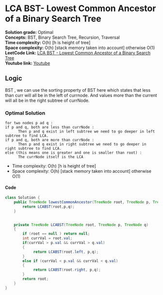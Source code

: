 # LCA BST- Lowest Common Ancestor of a Binary Search Tree

**Solution grade:** Optimal  
**Concepts:** BST, Binary Search Tree, Recursion, Traversal<br>
**Time complexity:** O(h) [h is height of tree]  <br>
**Space complexity:** O(h)  [stack memory taken into account] otherwise O(1) <br>
**LeetCode Link:** [LCA BST - Lowest Common Ancestor of a Binary Search Tree](https://leetcode.com/problems/lowest-common-ancestor-of-a-binary-search-tree)<br>
**Youtube link:** [Youtube](https://www.youtube.com/watch?v=cX_kPV_foZc)

## Logic
BST , we can use the sorting property of BST here which states that less than curr will all be in the left of currnode.
And values more than the current will all be in the right subtree of currNode.



### Optimal Solution 


```
for two nodes p ad q :
if p and q, both are less than currNode :
      Then p and q exist in left subtree we need to go deeper in left subtree to find LCA.
if p and q, both are more than currNode :
      Then p and q exist in right subtree we need to go deeper in right subtree to find LCA.
else (this means one is greater and one is smaller than root) :
      The currNode itself is the LCA   

```
- Time complexity: O(h) [h is height of tree]
- Space complexity: O(h) [stack memory taken into account] otherwise O(1)


#### Code

```java
class Solution {
    public TreeNode lowestCommonAncestor(TreeNode root, TreeNode p, TreeNode q) {
        return LCABST(root,p,q);
    }
    
    
    private TreeNode LCABST(TreeNode root, TreeNode p, TreeNode q)
    {
        if (root == null ) return null;
        int currVal = root.val;
        if(currVal > p.val && currVal > q.val)
        {
             return LCABST(root.left, p,q);
        }
        else if (currVal < p.val && currVal < q.val)
        {
             return LCABST(root.right, p,q);
        }
        return root;
    }
}
```
